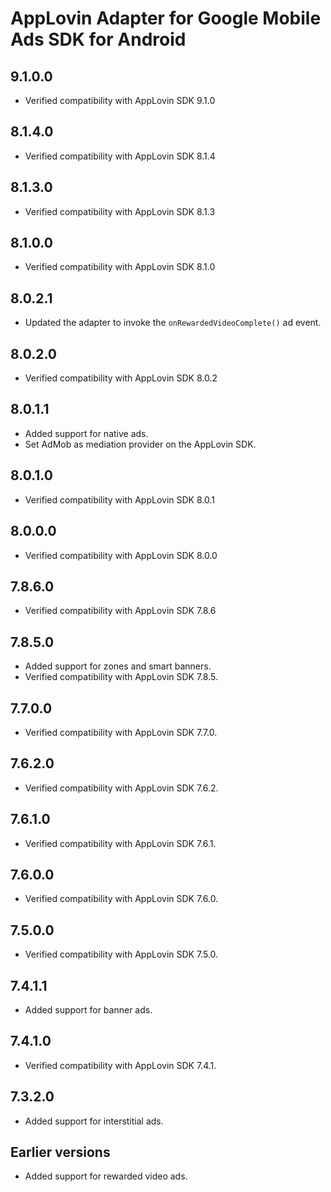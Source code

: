 # AppLovin Adapter for Google Mobile Ads SDK for Android

## 9.1.0.0
- Verified compatibility with AppLovin SDK 9.1.0

## 8.1.4.0
- Verified compatibility with AppLovin SDK 8.1.4

## 8.1.3.0
- Verified compatibility with AppLovin SDK 8.1.3

## 8.1.0.0
- Verified compatibility with AppLovin SDK 8.1.0

## 8.0.2.1
- Updated the adapter to invoke the `onRewardedVideoComplete()` ad event.

## 8.0.2.0
- Verified compatibility with AppLovin SDK 8.0.2

## 8.0.1.1
- Added support for native ads.
- Set AdMob as mediation provider on the AppLovin SDK.

## 8.0.1.0
- Verified compatibility with AppLovin SDK 8.0.1

## 8.0.0.0
- Verified compatibility with AppLovin SDK 8.0.0

## 7.8.6.0
- Verified compatibility with AppLovin SDK 7.8.6

## 7.8.5.0
- Added support for zones and smart banners.
- Verified compatibility with AppLovin SDK 7.8.5.

## 7.7.0.0
- Verified compatibility with AppLovin SDK 7.7.0.

## 7.6.2.0
- Verified compatibility with AppLovin SDK 7.6.2.

## 7.6.1.0
- Verified compatibility with AppLovin SDK 7.6.1.

## 7.6.0.0
- Verified compatibility with AppLovin SDK 7.6.0.

## 7.5.0.0
- Verified compatibility with AppLovin SDK 7.5.0.

## 7.4.1.1
- Added support for banner ads.

## 7.4.1.0
- Verified compatibility with AppLovin SDK 7.4.1.

## 7.3.2.0
- Added support for interstitial ads.

## Earlier versions
- Added support for rewarded video ads.
